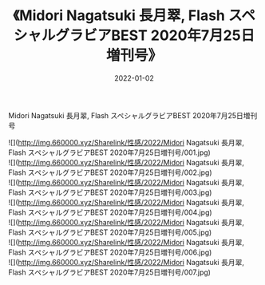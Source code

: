 ﻿---
layout: post
title:  《Midori Nagatsuki 長月翠, Flash スペシャルグラビアBEST 2020年7月25日増刊号》
date:   2022-01-02
img: http://img.660000.xyz/Sharelink/性感/2022/Midori Nagatsuki 長月翠, Flash スペシャルグラビアBEST 2020年7月25日増刊号/000.jpg
categories: [美女, 清纯, 唯美]
---

Midori Nagatsuki 長月翠, Flash スペシャルグラビアBEST 2020年7月25日増刊号

  ![](http://img.660000.xyz/Sharelink/性感/2022/Midori Nagatsuki 長月翠, Flash スペシャルグラビアBEST 2020年7月25日増刊号/001.jpg) <br> ![](http://img.660000.xyz/Sharelink/性感/2022/Midori Nagatsuki 長月翠, Flash スペシャルグラビアBEST 2020年7月25日増刊号/002.jpg) <br> ![](http://img.660000.xyz/Sharelink/性感/2022/Midori Nagatsuki 長月翠, Flash スペシャルグラビアBEST 2020年7月25日増刊号/003.jpg) <br> ![](http://img.660000.xyz/Sharelink/性感/2022/Midori Nagatsuki 長月翠, Flash スペシャルグラビアBEST 2020年7月25日増刊号/004.jpg) <br> ![](http://img.660000.xyz/Sharelink/性感/2022/Midori Nagatsuki 長月翠, Flash スペシャルグラビアBEST 2020年7月25日増刊号/005.jpg) <br> ![](http://img.660000.xyz/Sharelink/性感/2022/Midori Nagatsuki 長月翠, Flash スペシャルグラビアBEST 2020年7月25日増刊号/006.jpg) <br> ![](http://img.660000.xyz/Sharelink/性感/2022/Midori Nagatsuki 長月翠, Flash スペシャルグラビアBEST 2020年7月25日増刊号/007.jpg) <br>